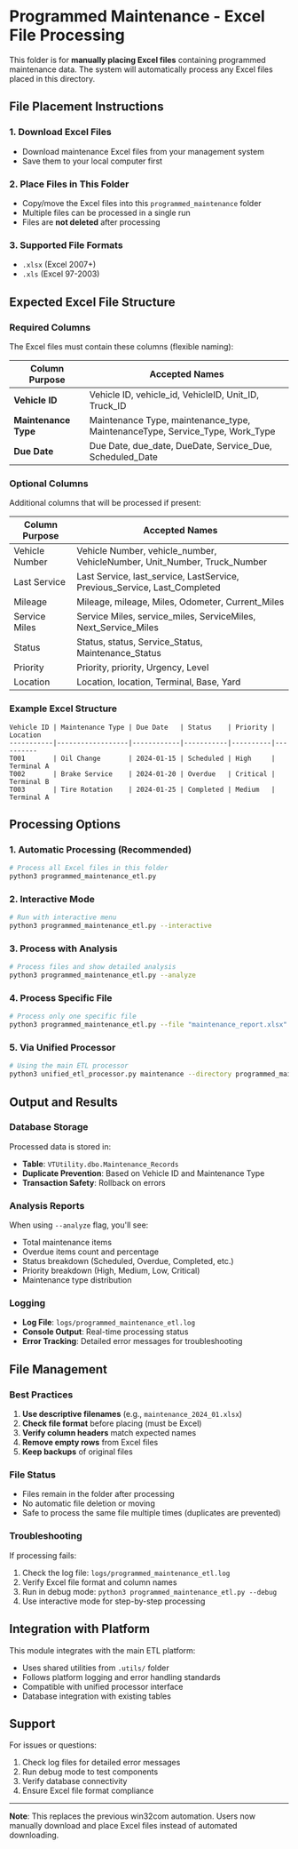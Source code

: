 # Programmed Maintenance - Excel File Processing

This folder is for **manually placing Excel files** containing programmed maintenance data. The system will automatically process any Excel files placed in this directory.

## File Placement Instructions

### 1. Download Excel Files
- Download maintenance Excel files from your management system
- Save them to your local computer first

### 2. Place Files in This Folder
- Copy/move the Excel files into this `programmed_maintenance` folder
- Multiple files can be processed in a single run
- Files are **not deleted** after processing

### 3. Supported File Formats
- `.xlsx` (Excel 2007+)
- `.xls` (Excel 97-2003)

## Expected Excel File Structure

### Required Columns
The Excel files must contain these columns (flexible naming):

| Column Purpose | Accepted Names |
|----------------|----------------|
| **Vehicle ID** | Vehicle ID, vehicle_id, VehicleID, Unit_ID, Truck_ID |
| **Maintenance Type** | Maintenance Type, maintenance_type, MaintenanceType, Service_Type, Work_Type |
| **Due Date** | Due Date, due_date, DueDate, Service_Due, Scheduled_Date |

### Optional Columns
Additional columns that will be processed if present:

| Column Purpose | Accepted Names |
|----------------|----------------|
| Vehicle Number | Vehicle Number, vehicle_number, VehicleNumber, Unit_Number, Truck_Number |
| Last Service | Last Service, last_service, LastService, Previous_Service, Last_Completed |
| Mileage | Mileage, mileage, Miles, Odometer, Current_Miles |
| Service Miles | Service Miles, service_miles, ServiceMiles, Next_Service_Miles |
| Status | Status, status, Service_Status, Maintenance_Status |
| Priority | Priority, priority, Urgency, Level |
| Location | Location, location, Terminal, Base, Yard |

### Example Excel Structure
```
Vehicle ID | Maintenance Type | Due Date   | Status    | Priority | Location
-----------|------------------|------------|-----------|----------|----------
T001       | Oil Change       | 2024-01-15 | Scheduled | High     | Terminal A
T002       | Brake Service    | 2024-01-20 | Overdue   | Critical | Terminal B
T003       | Tire Rotation    | 2024-01-25 | Completed | Medium   | Terminal A
```

## Processing Options

### 1. Automatic Processing (Recommended)
```bash
# Process all Excel files in this folder
python3 programmed_maintenance_etl.py
```

### 2. Interactive Mode
```bash
# Run with interactive menu
python3 programmed_maintenance_etl.py --interactive
```

### 3. Process with Analysis
```bash
# Process files and show detailed analysis
python3 programmed_maintenance_etl.py --analyze
```

### 4. Process Specific File
```bash
# Process only one specific file
python3 programmed_maintenance_etl.py --file "maintenance_report.xlsx"
```

### 5. Via Unified Processor
```bash
# Using the main ETL processor
python3 unified_etl_processor.py maintenance --directory programmed_maintenance
```

## Output and Results

### Database Storage
Processed data is stored in:
- **Table**: `VTUtility.dbo.Maintenance_Records`
- **Duplicate Prevention**: Based on Vehicle ID and Maintenance Type
- **Transaction Safety**: Rollback on errors

### Analysis Reports
When using `--analyze` flag, you'll see:
- Total maintenance items
- Overdue items count and percentage
- Status breakdown (Scheduled, Overdue, Completed, etc.)
- Priority breakdown (High, Medium, Low, Critical)
- Maintenance type distribution

### Logging
- **Log File**: `logs/programmed_maintenance_etl.log`
- **Console Output**: Real-time processing status
- **Error Tracking**: Detailed error messages for troubleshooting

## File Management

### Best Practices
1. **Use descriptive filenames** (e.g., `maintenance_2024_01.xlsx`)
2. **Check file format** before placing (must be Excel)
3. **Verify column headers** match expected names
4. **Remove empty rows** from Excel files
5. **Keep backups** of original files

### File Status
- Files remain in the folder after processing
- No automatic file deletion or moving
- Safe to process the same file multiple times (duplicates are prevented)

### Troubleshooting
If processing fails:
1. Check the log file: `logs/programmed_maintenance_etl.log`
2. Verify Excel file format and column names
3. Run in debug mode: `python3 programmed_maintenance_etl.py --debug`
4. Use interactive mode for step-by-step processing

## Integration with Platform

This module integrates with the main ETL platform:
- Uses shared utilities from `.utils/` folder
- Follows platform logging and error handling standards
- Compatible with unified processor interface
- Database integration with existing tables

## Support

For issues or questions:
1. Check log files for detailed error messages
2. Run debug mode to test components
3. Verify database connectivity
4. Ensure Excel file format compliance

---

**Note**: This replaces the previous win32com automation. Users now manually download and place Excel files instead of automated downloading. 